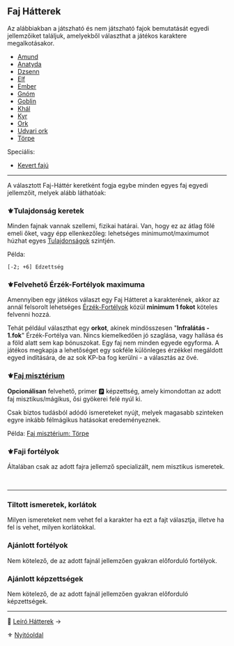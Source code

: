 ## Faj Hátterek

Az alábbiakban a játszható és nem játszható fajok bemutatását egyedi jellemzőiket találjuk, amelyekből választhat a játékos karaktere megalkotásakor.

- [Amund](hatterek.faji/amund.md)
- [Anatyda](kepzettsegek.faj.miszterium/faj_miszterium_anatyda.md)
- [Dzsenn](hatterek.faji/dzsenn.md)
- [Elf](hatterek.faji/elf.md)
- [Ember](hatterek.faji/ember.md)
- [Gnóm](hatterek.faji/gnom.md)
- [Goblin](hatterek.faji/goblin.md)
- [Khál](hatterek.faji/khal.md)
- [Kyr](hatterek.faji/kyr.md)
- [Ork](hatterek.faji/ork.md)
- [Udvari ork](hatterek.faji/udvari_ork.md)
- [Törpe](hatterek.faji/torpe.md)

Speciális:
- [Kevert fajú](hatterek.faji/kevert_faju.md)

---
 A választott Faj-Háttér keretként fogja egybe minden egyes faj egyedi jellemzőit, melyek alább láthatóak:

### ⚜️Tulajdonság keretek

Minden fajnak vannak szellemi, fizikai határai. Van, hogy ez az átlag fölé emeli őket, vagy épp ellenkezőleg: lehetséges minimumot/maximumot húzhat egyes [Tulajdonságok](014_01_tulajdonsagok.md) szintjén.

Példa:
```
[-2; +6] Edzettség
```

### ⚜️Felvehető Érzék-Fortélyok maximuma

Amennyiben egy játékos választ egy Faj Hátteret a karakterének, akkor az annál felsorolt lehetséges [Érzék-Fortélyok](043_altalanos_fortelyok.md#érzék-fortélyok) közül **minimum 1 fokot** köteles felvenni hozzá.

Tehát például választhat egy **orkot**, akinek mindösszesen "**Infralátás - 1.fok**" Érzék-Fortélya van. Nincs kiemelkedően jó szaglása, vagy hallása és a föld alatt sem kap bónuszokat. Egy faj nem minden egyede egyforma. A játékos megkapja a lehetőséget egy sokféle különleges érzékkel megáldott egyed indítására, de az sok KP-ba fog kerülni - a választás az övé.

### ⚜️[Faj misztérium](030_01_kepzettseglista.md#faj-miszt%C3%A9riumok-%F0%9F%85%BF%EF%B8%8F)

**Opcionálisan** felvehető, primer 🅿️ képzettség, amely kimondottan az adott faj misztikus/mágikus, ősi gyökerei felé nyúl ki.

Csak biztos tudásból adódó ismereteket nyújt, melyek magasabb szinteken egyre inkább félmágikus hatásokat eredeményeznek.

Példa: [Faj misztérium: Törpe](kepzettsegek.faj.miszterium/faj_miszterium_torpe.md)

### ⚜️Faji fortélyok

Általában csak az adott fajra jellemző specializált, nem misztikus ismeretek.

<br />

---
### Tiltott ismeretek, korlátok

Milyen ismereteket nem vehet fel a karakter ha ezt a fajt választja, illetve ha fel is vehet, milyen korlátokkal.

### Ajánlott fortélyok

Nem kötelező, de az adott fajnál jellemzően gyakran előforduló fortélyok.

### Ajánlott képzettségek

Nem kötelező, de az adott fajnál jellemzően gyakran előforduló képzettségek.

---

🔗 [Leíró Hátterek](022_leiro_hatterek.md) →

⚜️ [Nyitóoldal](start.md#2-h%C3%A1tterek-)
